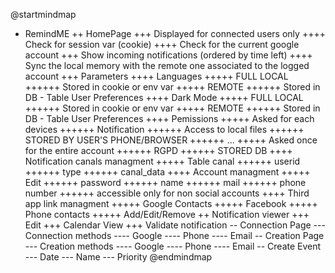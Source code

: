 @startmindmap
+ RemindME
++ HomePage
+++ Displayed for connected users only
++++ Check for session var (cookie)
++++ Check for the current google account
+++ Show incoming notifications (ordered by time left)
++++ Sync the local memory with the remote one associated to the logged account
+++ Parameters
++++ Languages
+++++ FULL LOCAL
++++++ Stored in cookie or env var
+++++ REMOTE
++++++ Stored in DB - Table User Preferences
++++ Dark Mode
+++++ FULL LOCAL
++++++ Stored in cookie or env var
+++++ REMOTE
++++++ Stored in DB - Table User Preferences
++++ Pemissions
+++++ Asked for each devices
++++++ Notification
++++++ Access to local files
++++++ STORED BY USER'S PHONE/BROWSER
++++++ ...
+++++ Asked once for the entire account
++++++ RGPD
++++++ STORED DB
++++ Notification canals managment
+++++ Table canal
++++++ userid
++++++ type
++++++ canal_data
++++ Account managment
+++++ Edit
++++++ password
++++++ name
++++++ mail
++++++ phone number
++++++ accessible only for non social accounts
++++ Third app link managment
+++++ Google Contacts
+++++ Facebook
+++++ Phone contacts
+++++ Add/Edit/Remove
++ Notification viewer
+++ Edit
+++ Calendar View
+++ Validate notification
-- Connection Page
--- Connection methods
---- Google
---- Phone
---- Email
-- Creation Page
--- Creation methods
---- Google
---- Phone
---- Email
-- Create Event
--- Date
--- Name
--- Priority
@endmindmap

